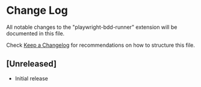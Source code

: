 # Change Log

All notable changes to the "playwright-bdd-runner" extension will be documented in this file.

Check [Keep a Changelog](http://keepachangelog.com/) for recommendations on how to structure this file.

## [Unreleased]

- Initial release